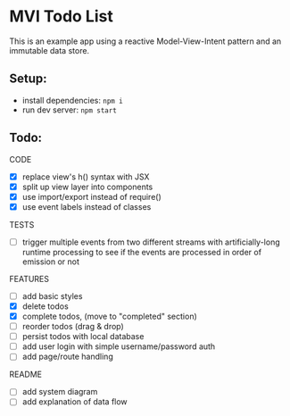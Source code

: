 # MVI Todo List
This is an example app using a reactive Model-View-Intent pattern and an immutable data store.

## Setup:
- install dependencies: `npm i`
- run dev server: `npm start`

## Todo:
CODE
- [x] replace view's h() syntax with JSX
- [x] split up view layer into components
- [x] use import/export instead of require()
- [x] use event labels instead of classes

TESTS
- [ ] trigger multiple events from two different streams with artificially-long runtime processing to see if the events are processed in order of emission or not

FEATURES
- [ ] add basic styles
- [x] delete todos
- [x] complete todos, (move to "completed" section)
- [ ] reorder todos (drag & drop)
- [ ] persist todos with local database
- [ ] add user login with simple username/password auth
- [ ] add page/route handling

README
- [ ] add system diagram
- [ ] add explanation of data flow 
